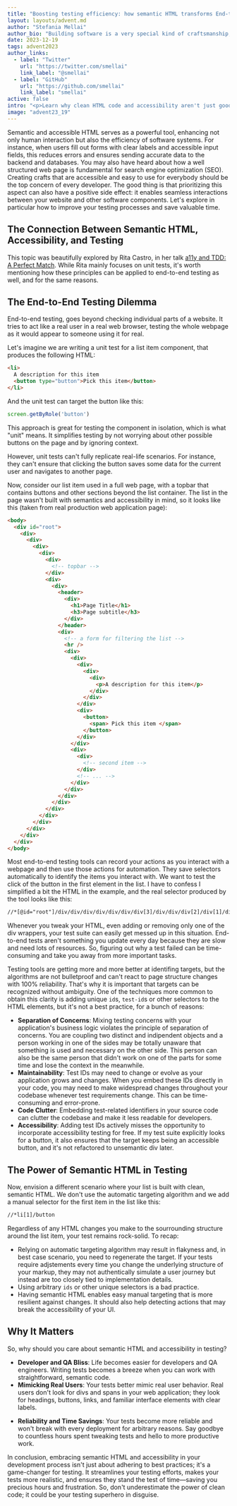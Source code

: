 ```yaml
---
title: "Boosting testing efficiency: how semantic HTML transforms End-to-End testing"
layout: layouts/advent.md
author: "Stefania Mellai"
author_bio: "Building software is a very special kind of craftsmanship, in which you create something from nothing. Stefania is a software engineer from Italy, that makes impalpable crafts using React, HTML and CSS, with a special eye on accessibility and good UX."
date: 2023-12-19
tags: advent2023
author_links:
  - label: "Twitter"
    url: "https://twitter.com/smellai"
    link_label: "@smellai"
  - label: "GitHub"
    url: "https://github.com/smellai"
    link_label: "smellai"
active: false
intro: "<p>Learn why clean HTML code and accessibility aren't just good for your site but can also save you time and trouble with testing.</p>"
image: "advent23_19"
---
```

Semantic and accessible HTML serves as a powerful tool, enhancing not only human interaction but also the efficiency of software systems. For instance, when users fill out forms with clear labels and accessible input fields, this reduces errors and ensures sending accurate data to the backend and databases. You may also have heard about how a well structured web page is fundamental for search engine optimization (SEO). 
Creating crafts that are accessible and easy to use for everybody should be the top concern of every developer. The good thing is that prioritizing this aspect can also have a positive side effect: it enables seamless interactions between your website and other software components.
Let's explore in particular how to improve your testing processes and save valuable time.

<!-- Manuel: 
1. "enhancing not only human interaction but also the efficiency of software systems" <- can we get some examples, please?
2. "equally vital" <- Important? yes! Equal with general access to users? I don't know…
3. "often-overlooked" <- examples?
 -->

 <!-- Saptak: I agree with Manuel, I also feel making things easier for people is more important than seamless interactions between software parts. Though seamless interaction is related to better usability for people hence it is very important to test that, but I think the phrasing of the sentence makes it feel like end-user usability is undermined a little. -->

 <!-- Stefania: Thanks for this input, I tried to add examples and rephrase the problematic part -->

## The Connection Between Semantic HTML, Accessibility, and Testing

This topic was beautifully explored by Rita Castro, in her talk [a11y and TDD: A Perfect Match](https://portal.gitnation.org/contents/a11y-and-tdd-a-perfect-match). While Rita mainly focuses on unit tests, it's worth mentioning how these principles can be applied to end-to-end testing as well, and for the same reasons.

## The End-to-End Testing Dilemma

End-to-end testing, goes beyond checking individual parts of a website. It tries to act like a real user in a real web browser, testing the whole webpage as it would appear to someone using it for real.

Let's imagine we are writing a unit test for a list item component, that produces the following HTML:

```html
<li>
  A description for this item
  <button type="button">Pick this item</button>
</li>
```

And the unit test can target the button like this:

```js
screen.getByRole('button')
```

This approach is great for testing the component in isolation, which is what "unit" means. It simplifies testing by not worrying about other possible buttons on the page and by ignoring context.

However, unit tests can't fully replicate real-life scenarios. For instance, they can't ensure that clicking the button saves some data for the current user and navigates to another page.

Now, consider our list item used in a full web page, with a topbar that contains buttons and other sections beyond the list container. The list in the page wasn't built with semantics and accessibility in mind, so it looks like this (taken from real production web application page):

```html
<body>
  <div id="root">
    <div>
      <div>
        <div>
          <div>
            <div>
              <!-- topbar -->
            </div>
            <div>
              <div>
                <header>
                  <div>
                    <h1>Page Title</h1>
                    <h3>Page subtitle</h3>
                  </div>
                </header>
                <div>
                  <!-- a form for filtering the list -->
                  <hr />
                  <div>
                    <div>
                      <div>
                        <div>
                          <div>
                            <p>A description for this item</p>
                          </div>
                        </div>
                      </div>
                      <div>
                        <button>
                          <span> Pick this item </span>
                        </button>
                      </div>
                    </div>
                    <div>
                      <div>
                        <!-- second item -->
                      </div>
                      <!-- ... -->
                    </div>
                  </div>
                </div>
              </div>
            </div>
          </div>
        </div>
      </div>
    </div>
  </div>
</body>
```

<!-- Manuel: There's a header, an h1, a p, a button. Looks pretty smenativ to me. At least I've seen worse. -->
<!-- Stefania: True. Replaced with: "The list in the page wasn't built with semantics and accessibility in mind" -->

Most end-to-end testing tools can record your actions as you interact with a webpage and then use those actions for automation. They save selectors automatically to identify the items you interact with.
We want to test the click of the button in the first element in the list. I have to confess I simplified a bit the HTML in the example, and the real selector produced by the tool looks like this:

```html
//*[@id="root"]/div/div/div/div/div/div/div[3]/div/div/div[2]/div[1]/div[2]/button
```

Whenever you tweak your HTML, even adding or removing only one of the div wrappers, your test suite can easily get messed up in this situation. End-to-end tests aren't something you update every day because they are slow and need lots of resources. So, figuring out why a test failed can be time-consuming and take you away from more important tasks.

Testing tools are getting more and more better at identifing targets, but the algorithms are not bulletproof and can't react to page structure changes with 100% reliability. That's why it is important that targets can be recognized without ambiguity. One of the techniques more common to obtain this clarity is adding unique `id`s, `test-id`s or other selectors to the HTML elements, but it's not a best practice, for a bunch of reasons:

* **Separation of Concerns**: Mixing testing concerns with your application's business logic violates the principle of separation of concerns. You are coupling two distinct and indipendent objects and a person working in one of the sides may be totally unaware that something is used and necessary on the other side. This person can also be the same person that didn't work on one of the parts for some time and lose the context in the meanwhile.
* **Maintainability**: Test IDs may need to change or evolve as your application grows and changes. When you embed these IDs directly in your code, you may need to make widespread changes throughout your codebase whenever test requirements change. This can be time-consuming and error-prone.
* **Code Clutter**: Embedding test-related identifiers in your source code can clutter the codebase and make it less readable for developers.
* **Accessibility**: Adding test IDs actively misses the opportunity to incorporate accessibility testing for free. If my test suite explicitly looks for a button, it also ensures that the target keeps being an accessible button, and it's not refactored to unsemantic div later.

<!-- Manuel: "your test suite can easily get messed up" <- Instead of saying "use less divs", shouldn't testing tools get better at locating items on the page?-->
<!-- Stefania: You're right, the problem here wasn't having too many divs, but rather having an unsemantic list, hope I clarified that -->

<!-- Saptak: As far as my experience with end-to-end testing, I usually write the selectors myself (which I don't know is the best practise or not). I always use class/ids in the elements and then query using them while trying to find an element on the page with it's xpath? I am not sure how writing semantic HTML will help with this automatic selectors. Won't tweaking the HTML even with semantic HTML mess up the test suite? -->

<!-- Stefania: hope I explained the first part above.
"I am not sure how writing semantic HTML will help with this automatic selectors." -> agree, it probably want, I wanted to suggest to switch to manual selector instead, I'm adding this clarification.
"Won't tweaking the HTML even with semantic HTML mess up the test suite?" -> sure thing, but you were supposed to have semantic HTML in first place, and adjusting the HTML is bug fixing and your test are supposed to adapt only this time and ensure the HTML stays semantic later.
 -->

## The Power of Semantic HTML in Testing

Now, envision a different scenario where your list is built with clean, semantic HTML. We don't use the automatic targeting algorithm and we add a manual selector for the first item in the list like this:

```html
//*li[1]/button
```

<!-- Manuel: 
1. In the previous example you used a different syntax. This one looks like CSS.
2. That example looks unrealistic. At least, some of the divs must have been there for a reason. Also, the presence of a lot of divs doesn't mean that your code isn't clean and semantic. You can have both, semantic HTML and a lot of divs. -->

<!-- Stefania:
1. fixed, using same semantic
2. unfortunately it's something that happened to me and it's a page that we have in production. In particular I needed to deploy a change across several places, and for this reason, in this place only, I got blocked for about a week. Big part of all of this makes sense only for situations similar to what we have in my company or bigger companies, with >80 engineers and also separated QA people and therefore lot of complexity. Of course for a simple web page doesn't make any sense to have e2e tests at all. The point here is that having a selector similar to this //*[@id="root"]/div/div/div/div/div/div/div[3]/div/div/div[2]/div[1]/div[2]/button is very fragile, and better to use manual target instead. But the latter would be easy and possible only with good page structure and semantic HTML.
-->

Regardless of any HTML changes you make to the sourrounding structure around the list item, your test remains rock-solid. To recap:
* Relying on automatic targeting algorithm may result in flakyness and, in best case scenario, you need to regenerate the target. If your tests require adjstements every time you change the underlying structure of your markup, they may not authentically simulate a user journey but instead are too closely tied to implementation details.
* Using arbitrary `ids` or other unique selectors is a bad practice.
* Having semantic HTML enables easy manual targeting that is more resilient against changes. It should also help detecting actions that may break the accessibility of your UI.

<!-- Manuel: Not regardless of _any_ HTML. If I wrap the button in an element, the test won't work anymore, right? -->
<!-- Stefania: rephrased -->

<!-- Saptak: I am little confused with the code example since there is a mix of HTML, CSS and some end-to-end testing code. For example, in this section, I have no idea what is the HTML structure, and how that is helping me write end-to-end testing. I feel some better example with the semantic HTML structure as well as an example testing code will help with solidifying the point you are trying to make. Like can you give an example of the selector automatically generated with end-to-end testing tool for a page with more semantic HTMLs and how that is better than the previous selector in being more reliable? -->
<!-- Stefania: I tried to explain that further in the bulletpoint recap above -->

## Why It Matters

So, why should you care about semantic HTML and accessibility in testing?

<!-- Manuel: I still haven't figured out what accessibility does for testing? I kinda understand what you mean by semantic here, but which part does accessibility play? -->
<!-- Stefania: hope this is more clear now -->

* **Developer and QA Bliss**: Life becomes easier for developers and QA engineers. Writing tests becomes a breeze when you can work with straightforward, semantic code.
* **Mimicking Real Users**: Your tests better mimic real user behavior. Real users don't look for divs and spans in your web application; they look for headings, buttons, links, and familiar interface elements with clear labels.
<!-- Manuel: Users aren't concerned with complex div hierarchies, but they aren't conserned with h2s, h3s, <button>, <a>, or any HTML either. -->
<!-- Stefania: What I mean is that a user may know zero about HTML, but they know what a button, a link or a text input field is, and they know how they can usually interact with them and what to expect. I think screen readers users are also well aware of what haading level 1 or 2 are -->
* **Reliability and Time Savings**: Your tests become more reliable and won't break with every deployment for arbitrary reasons. Say goodbye to countless hours spent tweaking tests and hello to more productive work.
<!-- Manuel: I don't know anything about testing, but again, that sounds like the testing tool is shit if a minor change to the structure breaks everything. -->
<!-- Stefania: Think about how hard we find producing accessible interface and how inaccessible is the web, why is that? Assistive technologies users have another layer of software between them and your interface. Interacting with machines is way harder than interacting with humans and that's why AI is so limited as well. Humans can fill the gaps when facing missing information because we are so good at pattern recognition and we are clever, machines are not, they are very stupid and they need very clear instructions. so also for this reason there is a strong relationship between testing and a11y, they partially suffer from the same issues and e2e testing in particular, because it's supposed to simulate real user behavior, but it's a very limited simulation. so yes, it's real shit :D -->

In conclusion, embracing semantic HTML and accessibility in your development process isn't just about adhering to best practices; it's a game-changer for testing. It streamlines your testing efforts, makes your tests more realistic, and ensures they stand the test of time—saving you precious hours and frustration. So, don't underestimate the power of clean code; it could be your testing superhero in disguise.
